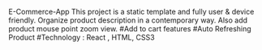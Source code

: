 E-Commerce-App
This project is a static template and fully user & device friendly. Organize product description in a contemporary way. Also add product mouse point zoom view.
#Add to cart features
#Auto Refreshing Product
#Technology : React , HTML, CSS3